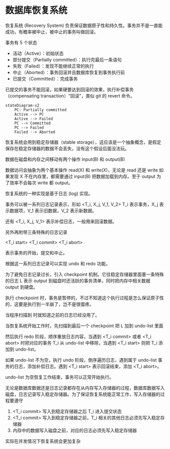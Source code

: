 # 数据库恢复系统

恢复系统 (Recovery System) 负责保证数据原子性和持久性。事务并不是一直能成功，有概率被中止，被中止的事务叫做回滚。

事务有 5 个状态

+ 活动（Active）：初始状态
+ 部分提交（Partially committed）：执行完最后一条语句
+ 失败（Failed）：发现不能继续正常的执行
+ 中止（Aborted）：事务回滚并且数据库恢复到事务执行前
+ 已提交（Committed）：完成事务

已提交的事务不能回滚，如果硬要达到回滚的效果，执行补偿事务（compensating transaction）“回滚”，类似 git 的 revert 命令。

```mermaid
stateDiagram-v2
    PC: Partially committed
    Active --> PC
    Active --> Failed
    PC --> Committed
    PC --> Failed
    Failed --> Aborted
```

恢复系统会用到稳定存储器（stable storage），这应该是一个抽象概念，是假定保存在稳定存储器的数据不会丢失，没有这个假设后面没法玩。

数据在磁盘和内存之间移动有两个操作 input(B) 和 output(B)

数据访问会抽象为两个基本操作 read(X) 和 write(X)，无论是 read 还是 write 如果发现 X 不在内存里，都需要通过 input(B) 把数据加载到内存。至于 output 为了效率不会每次 write 都 output。

恢复系统的一种实现是基于日志 (log) 实现。

事务可以被一系列日志记录表示，形如 <T_i, X_j, V_1, V_2> T_i 表示事务，X_j 表示数据项，V_1 表示旧数据，V_2 表示新数据。

还有 <T_i, X_j, V_1> 表示补偿日志，一般用来回滚数据。

另外再附带三条特殊的日志记录

<T_i start>
<T_i commit>
<T_i abort>

表示事务的开始，提交和中止。

根据这一系列日志记录可以实现 undo 和 redo 功能。

为了避免日志记录过长，引入 checkpoint 机制。它往稳定存储器里面塞一条特殊的日志 <checkpoint L> L 表示 output 到磁盘时还活跃的事务清单，同时把内存中相关数据 output 到硬盘。

执行 checkpoint 时，事务是暂停的，不过不知道这个执行过程是怎么保证原子性的，这要是执行到一半崩了，岂不是很蛋疼。

当程序扫描到 <checkpoint L> 时就知道之前的日志已经没用了。

当恢复系统开始工作时，先扫描到最后一个 checkpoint 把 L 加到 undo-list 里面

然后执行 redo 阶段，顺序重放日志内容，当遇到 <T_i commit> 或者 <T_i abort> 时把对应的事务 T_i 从 undo-list 中移除，当遇到 <T_i start> 则把 T_i 添加到 undo-list。

如果 undo-list 不为空，执行 undo 阶段，倒序遍历日志，遇到属于 undo-list 事务的日志，添加补偿日志。遇到 <T_i start> 表示回滚结束，添加 <T_i abort>。

undo-list 为空恢复工作结束，事务可以正常开始执行。

无论是数据库数据还是日志记录都存在从内存写入存储器的过程，数据库数据写入磁盘，日志记录写入稳定存储器。为了保证恢复系统能正常工作，写入存储器的过程要遵守

1. <T_i commit> 写入到稳定存储器之后 T_i 进入提交状态
2. <T_i commit> 写入到稳定存储器之前，T_i 相关的其他日志必须先写入稳定存储器
3. 内存中的数据写入磁盘之前，对应的日志必须先写入稳定存储器

实际在并发情况下恢复系统会更加复杂

